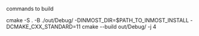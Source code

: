 commands to build

cmake -S . -B ./out/Debug/ -DINMOST_DIR=$PATH_TO_INMOST_INSTALL -DCMAKE_CXX_STANDARD=11
cmake --build out/Debug/ -j 4
